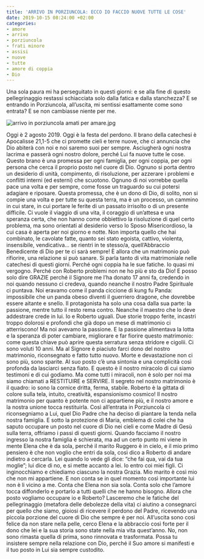 ```yaml
---
title: 'ARRIVO IN PORZIUNCOLA: ECCO IO FACCIO NUOVE TUTTE LE COSE'
date: 2019-10-15 08:24:00 +02:00
categories:
- amore
- arrivo
- porziuncola
- frati minore
- assisi
- nuove
- tutte
- amore di coppia
- Dio
---
```


Una sola paura mi ha perseguitato in questi giorni: e se alla fine di questo pellegrinaggio restassi schiacciata solo dalla fatica e dalla stanchezza? E se entrando in Porziuncola, all’uscita, mi sentissi esattamente come sono entrata? E se non cambiasse niente per me.

![arrivo in porziuncola amati per amare.jpg](/uploads/arrivo%20in%20porziuncola%20amati%20per%20amare.jpg)


Oggi è 2 agosto 2019. Oggi è la festa del perdono.
Il brano della catechesi è Apocalisse 21,1-5 che ci promette cieli e terre nuove, che ci annuncia che Dio abiterà con noi e noi saremo suoi per sempre. Asciugherà ogni nostra lacrima e passerà ogni nostro dolore, perché Lui fa nuove tutte le cose.
Questo brano è una promessa per ogni famiglia, per ogni coppia, per ogni persona che cerca il proprio posto nel cuore di Dio. Ognuno si porta dentro un desiderio di unità, compimento, di risoluzione, per azzerare i problemi e conflitti interni (ed esterni) che scuotono. Ognuno di noi vorrebbe quella pace una volta e per sempre, come fosse un traguardo su cui potersi adagiare e riposare. Questa promessa, che è un dono di Dio, di solito, non si compie una volta e per tutte su questa terra, ma è un processo, un cammino in cui stare, in cui portare le ferite di un passato irrisolto o di un presente difficile. Ci vuole il viaggio di una vita, il coraggio di un’attesa e una speranza certa, che non hanno come obbiettivo la risoluzione di quel certo problema, ma sono orientati al desiderio verso lo Sposo Misericordioso, la cui casa è aperta per noi giorno e notte. Non importa quello che hai combinato, le cavolate fatte, quanto sei stato egoista, cattivo, violenta, insensibile, vendicativa… se rientri in te stesso/a, quell’Abbraccio Benedicente di Dio per te ci sarà sempre! È allora che un matrimonio può rifiorire, una relazione si può sanare. Si parla tanto di vita matrimoniale nelle catechesi di questi giorni. Perché ogni coppia ha le sue fatiche. Io quasi mi vergogno. Perché con Roberto problemi non ne ho più e sto da Dio! E posso solo dire GRAZIE perché il Signore me l’ha donato 17 anni fa, credendo in noi quando nessuno ci credeva, quando neanche il nostro Padre Spirituale ci puntava. Noi eravamo come il panda ciccione di kung fu Panda: impossibile che un panda obeso diventi il guerriero dragone, che dovrebbe essere aitante e snello. Il protagonista ha solo una cosa dalla sua parte: la passione, mentre tutto il resto rema contro. Neanche il maestro che lo deve addestrare crede in lui. Io e Roberto uguali. Due storie troppo ferite, incastri troppo dolorosi e profondi che già dopo un mese di matrimonio ci atterriscono! Ma noi avevamo la passione. E la passione alimentava la lotta e la speranza di poter cambiare, migliorare e far fiorire questo matrimonio: come questa chiave può aprire questa serratura senza stridore e cigolii. Ci sono voluti 10 anni. Ma al Signore è piaciuto farci dono del nostro matrimonio, riconsegnato e fatto tutto nuovo. Morte e devastazione non ci sono più, sono sparite. Al suo posto c’è una sintonia e una complicità così profonda da lasciarci senza fiato. E questo è il nostro miracolo di cui siamo testimoni e di cui godiamo. Ma come tutti i miracoli, non è solo per noi ma siamo chiamati a RESTITUIRE e SERVIRE. Il segreto nel nostro matrimonio è il quadro: io sono la cornice dritta, ferma, stabile. Roberto è la gittata di colore sulla tela, intuito, creatività, espansionismo cosmico! Il nostro matrimonio per quanto è potente non ci appartiene più, e il nostro amore e la nostra unione tocca restituirla. Così all’entrata in Porziuncola ci riconsegniamo a Lui, quel Dio Padre che ha deciso di piantare la tenda nella nostra famiglia. E sotto la protezione di Maria, emblema di colei che ha saputo occupare un posto nel cuore di Dio nei cieli e come Madre di Gesù sulla terra, offriamo i passi di questi giorni. Quando facciamo il nostro ingresso la nostra famiglia è schierata, ma ad un certo punto mi viene in mente Elena che è da sola, perché il marito Ruggero è in cielo, e il mio primo pensiero è che non voglio che entri da sola, così dico a Roberto di andare indietro a cercarla. Lei quando lo vede gli dice: “che fai qua, vai da tua moglie”; lui dice di no, e si mette accanto a lei. Io entro coi miei figli. Ci inginocchiamo e chiediamo ciascuno la nostra Grazia. Mio marito è così mio che non mi appartiene. E non conta se in quel momento così importante lui non è li vicino a me. Conta che Elena non sia sola. Conta solo che l’amore tocca diffonderlo e portarlo a tutti quelli che ne hanno bisogno. Allora che posto vogliamo occupare io e Roberto? Lasceremo che le fatiche del pellegrinaggio (metafora delle debolezze della vita) ci aiutino a consegnarci per quello che siamo, gioiosi di ricevere il perdono del Padre, ricevendo una piccola porzione del cuore di Dio che sempre è per noi.  All’uscita sono così felice da non stare nella pelle, cerco Elena e la abbraccio così forte per il dono che lei e la sua storia sono state nella mia vita quest’anno. No, non sono rimasta quella di prima, sono rinnovata e trasformata. Possa tu insistere sempre nella relazione con Dio, perché il Suo amore si manifesti e il tuo posto in Lui sia sempre custodito.
